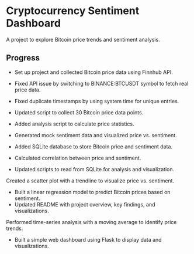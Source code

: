 # Cryptocurrency Sentiment Dashboard
A project to explore Bitcoin price trends and sentiment analysis.

## Progress
  - Set up project and collected Bitcoin price data using Finnhub API.
  - Fixed API issue by switching to BINANCE:BTCUSDT symbol to fetch real price data.
  - Fixed duplicate timestamps by using system time for unique entries.

  - Updated script to collect 30 Bitcoin price data points.
  - Added analysis script to calculate price statistics.
  - Generated mock sentiment data and visualized price vs. sentiment.

  - Added SQLite database to store Bitcoin price and sentiment data.
  - Calculated correlation between price and sentiment.
  - Updated scripts to read from SQLite for analysis and visualization.

  Created a scatter plot with a trendline to visualize price vs. sentiment.
  - Built a linear regression model to predict Bitcoin prices based on sentiment.
  - Updated README with project overview, key findings, and visualizations.

  Performed time-series analysis with a moving average to identify price trends.
  - Built a simple web dashboard using Flask to display data and visualizations.